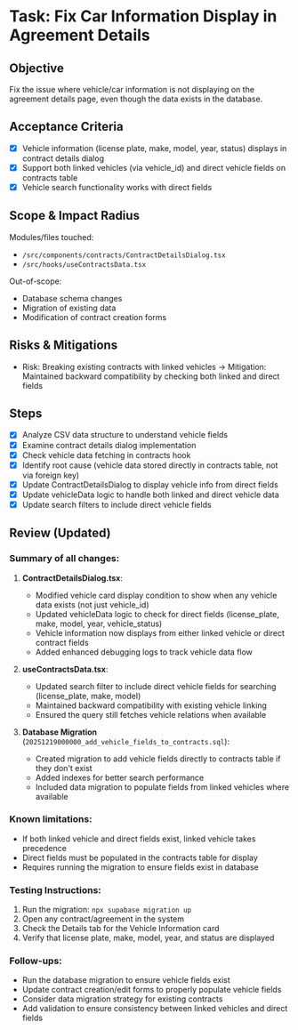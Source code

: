 # Task: Fix Car Information Display in Agreement Details

## Objective
Fix the issue where vehicle/car information is not displaying on the agreement details page, even though the data exists in the database.

## Acceptance Criteria
- [x] Vehicle information (license plate, make, model, year, status) displays in contract details dialog
- [x] Support both linked vehicles (via vehicle_id) and direct vehicle fields on contracts table
- [x] Vehicle search functionality works with direct fields

## Scope & Impact Radius
Modules/files touched:
- `/src/components/contracts/ContractDetailsDialog.tsx`
- `/src/hooks/useContractsData.tsx`

Out-of-scope:
- Database schema changes
- Migration of existing data
- Modification of contract creation forms

## Risks & Mitigations
- Risk: Breaking existing contracts with linked vehicles → Mitigation: Maintained backward compatibility by checking both linked and direct fields

## Steps
- [x] Analyze CSV data structure to understand vehicle fields
- [x] Examine contract details dialog implementation
- [x] Check vehicle data fetching in contracts hook
- [x] Identify root cause (vehicle data stored directly in contracts table, not via foreign key)
- [x] Update ContractDetailsDialog to display vehicle info from direct fields
- [x] Update vehicleData logic to handle both linked and direct vehicle data
- [x] Update search filters to include direct vehicle fields

## Review (Updated)
### Summary of all changes:
1. **ContractDetailsDialog.tsx**:
   - Modified vehicle card display condition to show when any vehicle data exists (not just vehicle_id)
   - Updated vehicleData logic to check for direct fields (license_plate, make, model, year, vehicle_status)
   - Vehicle information now displays from either linked vehicle or direct contract fields
   - Added enhanced debugging logs to track vehicle data flow

2. **useContractsData.tsx**:
   - Updated search filter to include direct vehicle fields for searching (license_plate, make, model)
   - Maintained backward compatibility with existing vehicle linking
   - Ensured the query still fetches vehicle relations when available

3. **Database Migration** (`20251219000000_add_vehicle_fields_to_contracts.sql`):
   - Created migration to add vehicle fields directly to contracts table if they don't exist
   - Added indexes for better search performance
   - Included data migration to populate fields from linked vehicles where available

### Known limitations:
- If both linked vehicle and direct fields exist, linked vehicle takes precedence
- Direct fields must be populated in the contracts table for display
- Requires running the migration to ensure fields exist in database

### Testing Instructions:
1. Run the migration: `npx supabase migration up`
2. Open any contract/agreement in the system
3. Check the Details tab for the Vehicle Information card
4. Verify that license plate, make, model, year, and status are displayed

### Follow-ups:
- Run the database migration to ensure vehicle fields exist
- Update contract creation/edit forms to properly populate vehicle fields
- Consider data migration strategy for existing contracts
- Add validation to ensure consistency between linked vehicles and direct fields